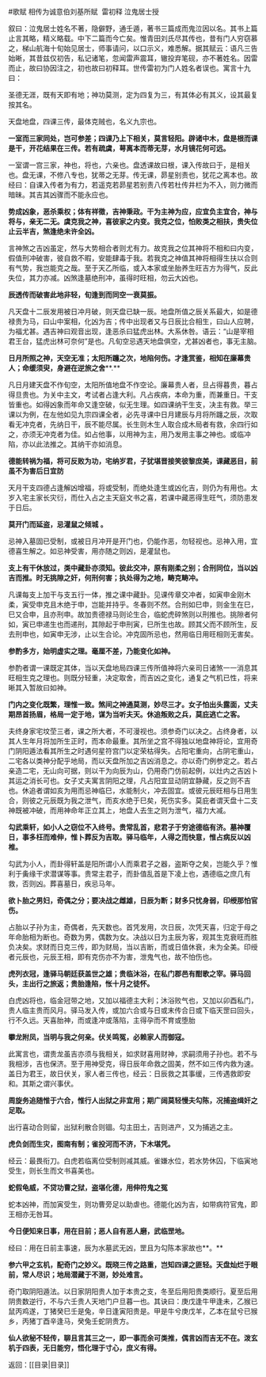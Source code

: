 #歌赋 
相传为诚意伯刘基所赋  雷初释 泣鬼居士授

叙曰：泣鬼居士姓名不著，隐僻野，通壬遁，著书三篇成而鬼泣因以名。其书上篇止言其略，精义略载。中下二篇而今亡矣。惟青田刘氏尽其传也，昔有门人穷窃慕之，梯山航海十旬始见居士，师事请问，以口示义，难悉解。据其赋云：语凡三告始晰，其昔兹仅初告，私记诸笔，忽闻雷声震耳，辙投弃笔砚，亦不著姓名。因雷而止，故曰协因注之，初也故曰初释耳。世传雷初为门人姓名者误也。寓言十九曰：

圣德无涯，既有天即有地；神功莫测，定为四复为三，有其体必有其义，设其最复按其名。

天盘地盘，四课三传，最体克贼也，名义九宗也。

**一室而三家同处，岂可参差；四课乃上下相关，莫言轻阳。辟诸中木，盘是根而课是干，开花结果在三传。若有疏虞，萼离本而蒂无芽，水月镜花何可远。**　

一室谓一宫三家，神也，将也，六亲也。盘透课故曰根，课入传故曰于，是相关也。盘无课，不修八专也，犹蒂之无芽。传无课，昴星别责也，犹花之离本也。故经曰：自课入传者为有力，若遥克若昴星若别责八传若杜传井栏为不入，则力微而暗昧。其吉其凶骤而不能永应也。　

**势成凶象，恶杀乘权；体有祥徵，吉神秉政。干为主神为应，应宜负主宜合，神与将与，亲无二无。虞克我之神，喜彼家之内变。我克之位，怕败类之相扶，贵失位止云半吉，煞逢绝未许全凶。**　

言神煞之吉凶虽定，然与大势相合者则尤有力。故克我之位其神将不相和曰内变，假值刑冲破害，彼自救不暇，安能肆毒于我。若我克之神值其神将相得生扶以合则有气势，我岂能克之哉。至于天乙所临，或入本家或坐胎养生旺吉方为得气，反此失位，其力亦减。凶煞逢墓绝刑冲，虽得时旺相，勿云大凶也。

**辰透传而破害此地非轻，旬逢到而同空一衰莫振。**

凡天盘十二辰发用被日冲月破，则天盘已缺一辰。地盘所值之辰关系最大，如是德禄贵为马，曰山中案相，化凶为吉；传中出现者又与日辰比合相生，曰山人应聘，为福尤甚。遇吉神曰观音出现，逢恶杀曰猛虎出林。大系休咎。语云：“山是宰相君王台，猛虎出林可奈何”是也。凡旬空忌遇天地盘俱空，尤甚凶者也，事无主脑。　

**日月所照之神，天空无准；太阳所躔之次，地陷何伤。才逢赏鉴，相知在廉幕贵人；命缓须臾，身避在逆旅之舍****.**

凡日月建天盘不作旬空，太阳所值地盘不作空论。廉幕贵人者，旦占得暮贵，暮占得旦贵也。为关中主文，考试者占逢大利。凡占疾病，本命为重，而兼重日。干支皆重也。如得凶象而年命又逢空破，似无生理。如四课纳干生支，决主有救。举三课以为例，在左他如见九宗四课全者，必先寻课中日月建辰与月将所躔之辰，次取看无冲克者，先纳日干，辰不能尽属。长生则木生人取合成木局者有救，余四行如之，亦须无冲克者为佳。如占他事，以用神为主，用乃发用主事之神也。或临冲陷，亦以此法推之。其纳干亦如消息。　

**德能转祸为福，将可反败为功，宅纳岁君，子犹堪晋接笑彼黎庶美，课藏恶目，前虽不为害后日宜防**

天月干支四德占逢解凶增福，将或受制，而绝处逢生或凶化吉，则仍为有用也。太岁入宅主家长灾衍，而仕入占之主天庭文书之喜，若课中藏恶得生旺气，须防患发于日后。

**莫开门而延盗，忌灌鼠之倾城** **。**

忌神入墓固已受制，或被日月冲开是开门也，仍能作恶，勿轻视也。忌神入用，宜德喜生解之。如忌神受害，用亦随之则凶，是灌鼠也。

**支上有干休放过，类中藏卦亦须知。彼此交冲，原有刚柔之别；合刑同位，当以凶吉而推。时无挑隙之奸，何刑何害；执处得为之地，畴克畴冲。**

凡课每支上加干与支五行一体，推之课中藏卦。见课传章交冲者，如寅申金刚木柔，寅受申克且木绝于申，岂能并持乎。冬春则不然。合刑如巳申，则金生在巳，巳又合申，且亦刑申。故加贵德禄马则论生合，临蛇虎碎煞则以刑推也。挑隙者何如，寅已申递生也而递刑，其隙起于申刑寅，巳所生也故。顾其父而不顾所生，反去刑申也，如寅申无涉，止以生合论。冲克固所忌也，然用临日用旺相则无害矣。

**参酌多方，始明虚实之理。毫厘不差，乃能变化如神。**

参酌者谓一课既定其体，当以天盘地局四课三传所值神将六亲司日诸煞一一消息其旺相生克之理也。则既分轻重，决定取舍，而吉凶之变化，通复之气机已性，将来晰其入暂故曰如神。

**门内之变化既繁，理惟一致。煞间之神通莫测，妙尽三才。女子怕出头露面，丈夫期昂首扬眉，格局一定于地，谋为当听夫天。休追叛败之兵，莫庇逃亡之客。**

夫终身家宅坟茔三者，课之所大者，不可漫视也。须参奇门以决之。占终身者，以其人生年月将加所生正时，而本命最重。其所坐之宫不得独以地盘神将论，宜用奇门阴阳遁法看其所生之时遇何星符宫门以定荣枯得失。占阳宅重向，占阴宅重山，二宅各以类神分配乎地局，而以天盘所加之吉凶消息之。亦以奇门例参定之。若占亲造二宅，无山向可据，则以干为向辰为山，仍用奇门仿前起例，以灶内之吉凶卜其运之消长可也。女子丈夫寓言阴阳之理，凡占阳宜显动阴宜静藏，反之则不吉也。休追者谓如亥为用而忌神临巳，水能制火，冲去固宜。或彼元辰旺相与日用生合，则彼之元辰既为我之泄气，而亥水绝于巳矣，死伤实多。莫庇者谓天盘十二支神既被冲破，而用神命年正立其上，地盘人去生之则为泄气，福力大减。

**勾武乘轩，如小人之窃位不入终号。贵常乱首，悲君子于穷途德临有济。墓神覆日，事多枉而难伸，惟卜葬反为吉取。驿马临年，人得之而快意，惟占病反以凶椎。**

勾武为小人，而卦得轩盖是阳所谓小人而乘君子之器，盗斯夺之矣，岂能久乎？惟利于夤缘干求潜谋等事。贵常主君子，而卦值乱首是下凌上也，遇德临之庶几有救，否则凶。葬喜墓日，疾忌马年。

**欲卜胎之男妇，奇偶之分；要决战之雌雄，日辰为断；财多只忧身弱，印绶那怕官伤。**

占胎以子孙为主，奇偶者，先天数也。首凭发用，次日辰，次凭天喜，归定于母之年命胎相为断也。奇数为男，偶数为女。决战以日为主辰为客，观其生克衰旺而胜负决矣。求财而日克三传，即为财局，当以吉断，而或日值休衰，未为全美。印绶者元辰也，元辰王相，即有克伤亦不为害，泄鬼气也，故不怕伤也。

**虎列衣冠，逢驿马朝廷获盖世之雄；贵临沐浴，在私门郡邑有酣歌之宰。驿马回头，主出行之旅返；贵胎逢陷，怅十月之徒怀。**

白虎凶将也，临金冠带之地，又加以福德主大利；沐浴败气也，又加以卯酉私门，贵人临主贵而风月。驿马发入传，或加六合或与日或末传合日或下临天罡曰回头，行不久远。天喜胎神，而或逢冲或落陷，主得孕而不育或堕胎

**攀龙附凤，当明与我之何亲。伏关鸣冤，必赖家人而御寇。**

此寓言也，谓贵龙虽吉亦须与我相关，如求财喜用财神，求嗣须用子孙也。若不与我相涉，吉也保济。至于用神受克，得日辰年命救之固美，然不如三传内救为速。盖日为君王，故日伏关，家人者三传也，经云：日辰救之其事缓，三传遇救即安和。其斯之谓兴事伏。

**周旋务追随惟于六合，惟行人出狱之非宜用；期广阔莫轻慢夫勾陈，况捕盗缉奸之足取。**

出行喜动合则留，出狱利散合则锢。勾主田土，吉则进产，又为捕逃之主。

**虎负剑而生灾，图南有制；雀投河而不济，下木堪凭。**

经云：最畏衔刀。白虎若临离位受制则减其威。雀嫌水位，若水势休囚，下临寅地受生，则长生而文书喜美也。

**蛇假龟威，不贷功曹之狱，盗堪化德，用伸符鬼之冤**

蛇本凶神，而加寅受生，则功曹旁足以助虐也。德能化凶为吉，如带病符官鬼，即王相亦无咎耳。

**今日便知来日事，用在目前；恶人自有恶人磨，武临罡地。**

经曰：用在日前主事速，辰为水墓武无凶，罡且为勾陈本家故也**。**

**参六甲之玄机，配奇门之妙义。既晓三传之路重，岂知四课之匪轻。天盘灿烂于眼前，常人尽识；地局潜藏于不测，妙处难言。**

奇门取阴阳遁法。以日家阴阳贵人加于本贵之支，冬至后用阳贵类顺行。夏至后用阴贵数逆行，不与六壬贵人天地门户旦暮一也。其诀曰：庚戊逢牛甲逢未，乙猴已鼠丙鸡遂，丁猪癸巳壬是兔，辛日逢寅阳贵是。甲是牛兮庚戊羊，乙本在鼠兮已猴乡，丙猪丁酉辛逢马，癸兔壬蛇阴贵方。

**仙人欲秘不轻传，聊且言其三之一，即一事而余可类推，偶言凶而吉无不在。泼玄机于四表，无日能穷，悟化理于寸心，庶义有得。**

返回：[[目录|目录]]